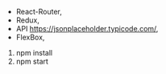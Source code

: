 - React-Router,
- Redux,
- API https://jsonplaceholder.typicode.com/,
- FlexBox,

1. npm install
2. npm start

